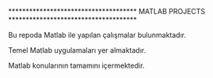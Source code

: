 ************************************* MATLAB PROJECTS *************************************

Bu repoda Matlab ile yapılan çalışmalar bulunmaktadır. 

Temel Matlab uygulamaları yer almaktadır.

Matlab konularının tamamını içermektedir.
